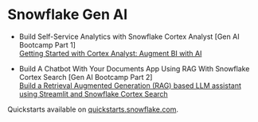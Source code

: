 # Snowflake Gen AI

- Build Self-Service Analytics with Snowflake Cortex Analyst [Gen AI Bootcamp Part 1] <br>
 [Getting Started with Cortex Analyst: Augment BI with AI](https://quickstarts.snowflake.com/guide/getting_started_with_cortex_analyst/index.html)

- Build A Chatbot With Your Documents App Using RAG With Snowflake Cortex Search [Gen AI Bootcamp Part 2]<br>
 [Build a Retrieval Augmented Generation (RAG) based LLM assistant using Streamlit and Snowflake Cortex Search](https://quickstarts.snowflake.com/guide/ask_questions_to_your_own_documents_with_snowflake_cortex_search/index.html)

Quickstarts available on [quickstarts.snowflake.com](https://quickstarts.snowflake.com). 
